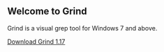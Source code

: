 ## Welcome to Grind

Grind is a visual grep tool for Windows 7 and above.

[Download Grind 1.17](https://onedrive.live.com/download?cid=0A3FFC9C1ABCED42&resid=A3FFC9C1ABCED42%21613&authkey=AJFR6s_1CRRZWvE)
